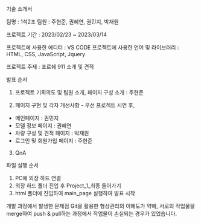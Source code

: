 기술 소개서

팀명 : 1석2조
팀원 : 주현준, 권혜연, 권민지, 박재원

프로젝트 기간 : 2023/02/23 ~ 2023/03/14

프로젝트에 사용한 에디터 : VS CODE
프로젝트에 사용한 언어 및 라이브러리 : HTML, CSS, JavaScript, Jquery

프로젝트 주제 : 포르쉐 911 소개 및 견적

발표 순서

1) 프로젝트 기획의도 및 팀원 소개, 페이지 구성 소개 : 주현준

2) 페이지 구현 및 각자 개선사항 - 우선 프로젝트 시연 후,

- 메인페이지 : 권민지
- 모델 정보 페이지 : 권혜연
- 차량 구성 및 견적 페이지 : 박재원
- 로그인 및 회원가입 페이지 : 주현준

3) QnA  

파일 실행 순서
1. PC에 외장 하드 연결
2. 외장 하드 폴더 진입 후 Project_1_최종 들어가기
3. html 폴더에 진입하여 main_page 실행하여 발표 시작

개발 과정에서 발생한 문제점
Git을 활용한 형상관리의 이해도가 약해, 서로의 작업물을 merge하여 push & pull하는 과정에서 작업물이 손실되는 경우가 있었습니다.
